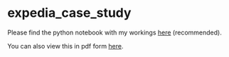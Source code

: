 # expedia_case_study

Please find the python notebook with my workings [here](https://github.com/l-khali/expedia_case_study/blob/main/case_study_analysis.ipynb) (recommended).

You can also view this in pdf form [here](https://github.com/l-khali/expedia_case_study/blob/main/case_study_analysis.pdf).
